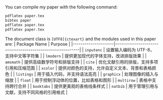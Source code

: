 You can compile my paper with the following command:
```bash
pdflatex paper.tex
bibtes paper
pdflatex paper.tex
pdflatex paper.tex
```
The document class is `[UTF8]{ctexart}` and the modules used in this paper are:
| Package Name        | Purpose                                                    |
|---------------------|------------------------------------------------------------|
| `inputenc`          | 设置输入编码为 UTF-8，支持中文等字符集 |
| `lmodern`           | 提供更加现代的字体支持，改进排版效果 |
| `amsmath`           | 提供高级数学符号和排版支持                                        |
| `cite`              | 优化文献引用的排版，支持多项引用和压缩范围                           |
| `xcolor`            | 提供对颜色的支持，允许自定义文本、背景和表格颜色                     |
| `listings`          | 用于插入代码，并支持语法高亮                                        |
| `graphicx`          | 处理图像的插入与缩放                                              |
| `float`             | 用于控制浮动体的位置，比如表格和图形                               |
| `multirow`          | 表格中支持跨行合并                                                |
| `booktabs`          | 提供更美观的表格线条样式                                          |
| `natbib`            | 用于管理引用与文献，支持不同风格的引用格式                           |
